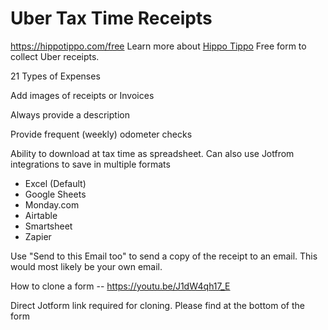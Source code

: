 # Uber Tax Time Receipts
https://hippotippo.com/free
Learn more about [Hippo Tippo](https://hippotippo.com)
Free form to collect Uber receipts.

21 Types of Expenses

Add images of receipts or Invoices

Always provide a description

Provide frequent (weekly) odometer checks

Ability to download at tax time as spreadsheet. Can also use Jotfrom integrations to save in multiple formats

* Excel (Default)
* Google Sheets
* Monday.com
* Airtable
* Smartsheet
* Zapier

Use "Send to this Email too" to send a copy of the receipt to an email. This would most likely be your own email.

How to clone a form -- https://youtu.be/J1dW4qh17_E

Direct Jotform link required for cloning. Please find at the bottom of the form
